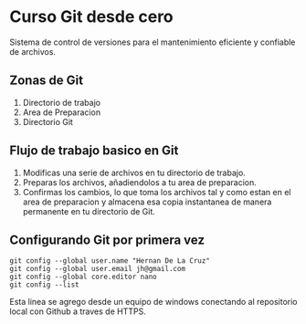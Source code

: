 # Curso Git desde cero
Sistema de control de versiones para el mantenimiento eficiente y confiable de archivos.

## Zonas de Git
1. Directorio de trabajo
2. Area de Preparacion
3. Directorio Git

## Flujo de trabajo basico en Git
1. Modificas una serie de archivos en tu directorio de trabajo.
2. Preparas los archivos, añadiendolos a tu area de preparacion.
3. Confirmas los cambios, lo que toma los archivos tal y como estan en el area de preparacion y almacena esa copia instantanea de manera permanente en tu directorio de Git.

## Configurando Git por primera vez
```
git config --global user.name "Hernan De La Cruz"
git config --global user.email jh@gmail.com
git config --global core.editor nano
git config --list
```

Esta linea se agrego desde un equipo de windows conectando al repositorio local con Github a traves de HTTPS.
